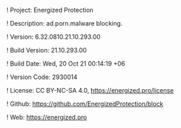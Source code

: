 ! Project: Energized Protection

! Description: ad.porn.malware blocking.

! Version: 6.32.0810.21.10.293.00

! Build Version: 21.10.293.00

! Build Date: Wed, 20 Oct 21 00:14:19 +06

! Version Code: 2930014

! License: CC BY-NC-SA 4.0, https://energized.pro/license

! Github: https://github.com/EnergizedProtection/block

! Web: https://energized.pro
